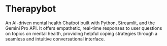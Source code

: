 # Therapybot
An AI-driven mental health Chatbot built with Python, Streamlit, and the Gemini Pro API. It offers empathetic, real-time responses to user questions on topics on mental health, providing helpful coping strategies through a seamless and intuitive conversational interface.
